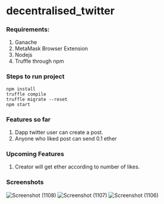 # decentralised_twitter

### Requirements:
1. Ganache
2. MetaMask Browser Extension
3. Nodejs
4. Truffle through npm

### Steps to run project
```
npm install
truffle compile
truffle migrate --reset
npm start
```

### Features so far
1. Dapp twitter user can create a post.
2. Anyone who liked post can send 0.1 ether

### Upcoming Features
1. Creator will get ether according to number of likes.




### Screenshots
![Screenshot (1108)](https://user-images.githubusercontent.com/54539712/137577281-8086c6af-93c0-4fd0-af56-063c1d9756b6.png)
![Screenshot (1107)](https://user-images.githubusercontent.com/54539712/137577288-69fe2dd3-525b-49fa-9672-eeeb6db0ef84.png)
![Screenshot (1106)](https://user-images.githubusercontent.com/54539712/137577293-613ce978-f7bf-4f21-ac6f-a604dce207f9.png)
